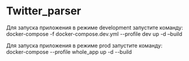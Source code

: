 # Twitter_parser
Для запуска приложения  в режиме development запустите команду: <br />
docker-compose -f docker-compose.dev.yml --profile dev up -d –build

Для запуска приложения  в режиме prod запустите команду: <br />
docker-compose  --profile whole_app up -d --build
